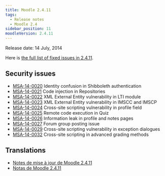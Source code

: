```yaml
---
title: Moodle 2.4.11
tags:
  - Release notes
  - Moodle 2.4
sidebar_position: 11
moodleVersion: 2.4.11
---
```


Release date: 14 July, 2014

Here is [the full list of fixed issues in 2.4.11](https://tracker.moodle.org/secure/IssueNavigator!executeAdvanced.jspa?jqlQuery=project+%3D+mdl+AND+resolution+%3D+fixed+AND+fixVersion+in+%28%222.4.11%22%29+ORDER+BY+priority+DESC&runQuery=true&clear=true).

## Security issues

- [MSA-14-0020](https://moodle.org/mod/forum/discuss.php?d=264261) Identity confusion in Shibboleth authentication
- [MSA-14-0021](https://moodle.org/mod/forum/discuss.php?d=264262) Code injection in Repositories
- [MSA-14-0022](https://moodle.org/mod/forum/discuss.php?d=264263) XML External Entity vulnerability in LTI module
- [MSA-14-0023](https://moodle.org/mod/forum/discuss.php?d=264264) XML External Entity vulnerability in IMSCC and IMSCP
- [MSA-14-0024](https://moodle.org/mod/forum/discuss.php?d=264265) Cross-site scripting vulnerability in profile field
- [MSA-14-0025](https://moodle.org/mod/forum/discuss.php?d=264266) Remote code execution in Quiz
- [MSA-14-0026](https://moodle.org/mod/forum/discuss.php?d=264267) Information leak in profile and notes pages
- [MSA-14-0027](https://moodle.org/mod/forum/discuss.php?d=264268) Forum group posting issue
- [MSA-14-0029](https://moodle.org/mod/forum/discuss.php?d=264270) Cross-site scripting vulnerability in exception dialogues
- [MSA-14-0032](https://moodle.org/mod/forum/discuss.php?d=264273) Cross-site scripting in advanced grading methods

## Translations

- [Notes de mise à jour de Moodle 2.4.11](https://docs.moodle.org/fr/Notes_de_mise_à_jour_de_Moodle_2.4.11)
- [Notas de Moodle 2.4.11](https://docs.moodle.org/es/Notas_de_Moodle_2.4.11)
